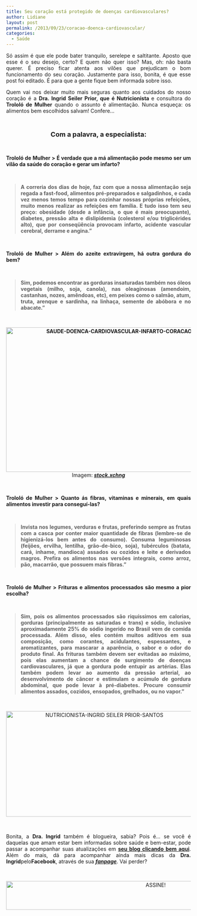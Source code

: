```yaml
---
title: Seu coração está protegido de doenças cardiovasculares?
author: Lidiane
layout: post
permalink: /2013/09/23/coracao-doenca-cardiovascular/
categories:
  - Saúde
---
```

<p style="text-align: justify;">
  Só assim é que ele pode bater tranquilo, serelepe e saltitante. Aposto que esse é o seu desejo, certo? E quem não quer isso? Mas, oh: não basta querer. É preciso ficar atenta aos vilões que prejudicam o bom funcionamento do seu coração. Justamente para isso, bonita, é que esse post foi editado. É para que a gente fique bem informada sobre isso.
</p>

<p style="text-align: justify;" align="justify">
  Quem vai nos deixar muito mais seguras quanto aos cuidados do nosso coração é a <strong>Dra. Ingrid Seiler Prior, que é Nutricionista </strong>e consultora do <strong>Trololó de Mulher</strong> quando o assunto é alimentação. Nunca esqueça: os alimentos bem escolhidos salvam! Confere…
</p>

&nbsp;

<p align="center">
  <strong><span style="font-size: large;">Com a palavra, a especialista:</span></strong>
</p>

&nbsp;

<p align="justify">
  <strong>Trololó de Mulher > É verdade que a má alimentação pode mesmo ser um vilão da saúde do coração e gerar um infarto?</strong>
</p>

&nbsp;

> <p align="justify">
>   <strong>A correria dos dias de hoje, faz com que a nossa alimentação seja regada a fast-food, alimentos pré-preparados e salgadinhos, e cada vez menos temos tempo para cozinhar nossas próprias refeições, muito menos realizar as refeições em família. E tudo isso tem seu preço: obesidade (desde a infância, o que é mais preocupante), diabetes, pressão alta e dislipidemia (colesterol e/ou triglicérides alto), que por conseqüência provocam infarto, acidente vascular cerebral, derrame e angina.”</strong>
> </p>

&nbsp;

<p align="justify">
  <strong>Trololó de Mulher > Além do azeite extravirgem, há outra gordura do bem?</strong>
</p>

&nbsp;

> <p align="justify">
>   <strong>Sim, podemos encontrar as gorduras insaturadas também nos óleos vegetais (milho, soja, canola), nas oleaginosas (amendoim, castanhas, nozes, amêndoas, etc), em peixes como o salmão, atum, truta, arenque e sardinha, na linhaça, semente de abóbora e no abacate.”</strong>
> </p>

&nbsp;

<p align="center">
  <strong><a href="https://www.trololodemulher.com.br/2013/09/SAUDE-DOENCA-CARDIOVASCULAR-INFARTO-CORACAO.jpg"><img class="alignnone size-full wp-image-9785" src="https://www.trololodemulher.com.br/2013/09/SAUDE-DOENCA-CARDIOVASCULAR-INFARTO-CORACAO.jpg" alt="SAUDE-DOENCA-CARDIOVASCULAR-INFARTO-CORACAO" width="600" height="393" /></a><br /> </strong>Imagem:<strong> <em><a href="http://www.sxc.hu/" target="_blank" rel="noopener noreferrer">stock.xchng</a></em></strong>
</p>

&nbsp;

<p align="justify">
  <strong>Trololó de Mulher > Quanto ás fibras, vitaminas e minerais, em quais alimentos investir para conseguí-las?</strong>
</p>

&nbsp;

> <p align="justify">
>   <strong>Invista nos legumes, verduras e frutas, preferindo sempre as frutas com a casca por conter maior quantidade de fibras (lembre-se de higienizá-los bem antes do consumo). Consuma leguminosas (feijões, ervilha, lentilha, grão-de-bico, soja), tubérculos (batata, cará, inhame, mandioca) assados ou cozidos e leite e derivados magros. Prefira os alimentos nas versões integrais, como arroz, pão, macarrão, que possuem mais fibras.”</strong>
> </p>

&nbsp;

<p align="justify">
  <strong>Trololó de Mulher > Frituras e alimentos processados são mesmo a pior escolha?</strong>
</p>

&nbsp;

> <p align="justify">
>   <strong>Sim, pois os alimentos processados são riquíssimos em calorias, gorduras (principalmente as saturadas e trans) e sódio, inclusive aproximadamente 25% do sódio ingerido no Brasil vem de comida processada. Além disso, eles contém muitos aditivos em sua composição, como corantes, acidulantes, espessantes, e aromatizantes, para mascarar a aparência, o sabor e o odor do produto final. As frituras também devem ser evitadas ao máximo, pois elas aumentam a chance de surgimento de doenças cardiovasculares, já que a gordura pode entupir as artérias. Elas também podem levar ao aumento da pressão arterial, ao desenvolvimento de câncer e estimulam o acúmulo de gordura abdominal, que pode levar à pré-diabetes. Procure consumir alimentos assados, cozidos, ensopados, grelhados, ou no vapor.”</strong>
> </p>

&nbsp;

<p align="center">
  <a href="https://www.trololodemulher.com.br/2013/06/NUTRICIONISTA-INGRID-SEILER-PRIOR-SANTOS.png"><img class="alignnone size-full wp-image-9579" src="https://www.trololodemulher.com.br/2013/06/NUTRICIONISTA-INGRID-SEILER-PRIOR-SANTOS.png" alt="NUTRICIONISTA-INGRID SEILER PRIOR-SANTOS" width="520" height="287" /></a>
</p>

&nbsp;

<p align="justify">
  Bonita, a <strong>Dra. Ingrid</strong> também é blogueira, sabia? Pois é… se você é daquelas que amam estar bem informadas sobre saúde e bem-estar, pode passar a acompanhar suas atualizações em <a href="http://www.nutricionistaingrid.com.br/" target="_blank" rel="noopener noreferrer"><strong>seu blog clicando bem aqui</strong></a>. Além do mais, dá para acompanhar ainda mais dicas da <strong>Dra. Ingrid</strong>pelo<strong>Facebook</strong>, através de sua <strong><em><a href="http://www.facebook.com/nutri.ingrid.prior" target="_blank" rel="noopener noreferrer">fanpage</a></em></strong>. Vai perder?
</p>

&nbsp;

<p align="center">
  <a href="http://feedburner.google.com/fb/a/mailverify?uri=blogbichafemea&loc=pt_BR" target="_blank" rel="noopener noreferrer"><img class="alignnone size-full wp-image-10439" src="https://www.trololodemulher.com.br/2014/09/ASSINE.png" alt="ASSINE!" width="800" height="78" /></a>
</p>